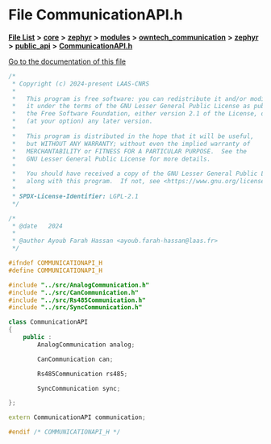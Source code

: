 

# File CommunicationAPI.h

[**File List**](files.md) **>** [**core**](dir_771164b9325b04f1442f7a3ffa8ecb89.md) **>** [**zephyr**](dir_09002e7ce91f09aeb040dfd1861a47f4.md) **>** [**modules**](dir_6d0fb8ab814c517e7f155fb837e32f72.md) **>** [**owntech\_communication**](dir_c4fe9b0224a9586dd317852c3c5604f8.md) **>** [**zephyr**](dir_ed8beaa694e779377b0049b01e5ade22.md) **>** [**public\_api**](dir_acc3fb8fb6f052bdbe10ff0fa1d04fcf.md) **>** [**CommunicationAPI.h**](CommunicationAPI_8h.md)

[Go to the documentation of this file](CommunicationAPI_8h.md)


```C++
/*
 * Copyright (c) 2024-present LAAS-CNRS
 *
 *   This program is free software: you can redistribute it and/or modify
 *   it under the terms of the GNU Lesser General Public License as published by
 *   the Free Software Foundation, either version 2.1 of the License, or
 *   (at your option) any later version.
 *
 *   This program is distributed in the hope that it will be useful,
 *   but WITHOUT ANY WARRANTY; without even the implied warranty of
 *   MERCHANTABILITY or FITNESS FOR A PARTICULAR PURPOSE.  See the
 *   GNU Lesser General Public License for more details.
 *
 *   You should have received a copy of the GNU Lesser General Public License
 *   along with this program.  If not, see <https://www.gnu.org/licenses/>.
 *
 * SPDX-License-Identifier: LGPL-2.1
 */

/*
 * @date   2024
 *
 * @author Ayoub Farah Hassan <ayoub.farah-hassan@laas.fr>
 */

#ifndef COMMUNICATIONAPI_H
#define COMMUNICATIONAPI_H

#include "../src/AnalogCommunication.h"
#include "../src/CanCommunication.h"
#include "../src/Rs485Communication.h"
#include "../src/SyncCommunication.h"

class CommunicationAPI
{
    public :
        AnalogCommunication analog;

        CanCommunication can;

        Rs485Communication rs485;

        SyncCommunication sync;

};

extern CommunicationAPI communication;

#endif /* COMMUNICATIONAPI_H */
```


